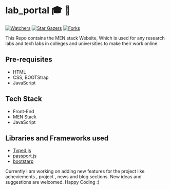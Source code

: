 # lab_portal :mortar_board: :school:


[![Watchers](https://img.shields.io/github/watchers/Chromicle/AmritaResource.svg?style=social&label=Watchers&maxAge=2592000)](https://github.com/igkishore/lab_portal/watchers/)
[![Star Gazers](https://img.shields.io/github/stars/igkishore/lab_portal.svg?style=social&label=Stars&maxAge=2592000)](https://GitHub.com/igkishore/lab_portal/stargazers/)
[![Forks](https://img.shields.io/github/forks/igkishore/lab_portal.svg?style=social&label=Forks&maxAge=2592000)](https://GitHub.com/igkishore/lab_portal/network/members/)

This Repo contains the MEN stack Website, Which is used for any research labs and tech labs in colleges and universities to make their work online.

## Pre-requisites

- HTML
- CSS, BOOTStrap
- JavaScript

## Tech Stack
- Front-End
- MEN Stack
- JavaScript

## Libraries and Frameworks used
- [Typed.js](https://github.com/mattboldt/typed.js/)
- [passport.js](http://www.passportjs.org/)
- [bootstarp](https://getbootstrap.com/docs/4.5/getting-started/introduction/)



Currently I am working on adding new features for the project like acheviements , project , news and blog sections.
New ideas and suggestions are welcomed.
Happy Coding :)

